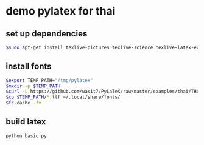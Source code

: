 # demo pylatex for thai

## set up dependencies

```sh
$sudo apt-get install texlive-pictures texlive-science texlive-latex-extra latexmk texlive-xetex
```

## install fonts

```sh
$export TEMP_PATH="/tmp/pylatex"
$mkdir -p $TEMP_PATH 
$curl -L https://github.com/wasit7/PyLaTeX/raw/master/examples/thai/THSarabun.tar.gz | tar -xz -C $TEMP_PATH
$cp $TEMP_PATH/*.ttf ~/.local/share/fonts/
$fc-cache -fv
```

## build latex

```python
python basic.py
```